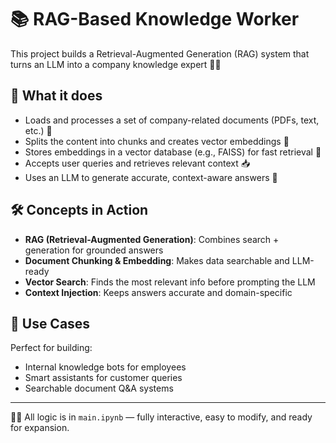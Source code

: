 # 📚 RAG-Based Knowledge Worker

This project builds a Retrieval-Augmented Generation (RAG) system that turns an LLM into a company knowledge expert 🧠💼

## 🧠 What it does

- Loads and processes a set of company-related documents (PDFs, text, etc.) 📄  
- Splits the content into chunks and creates vector embeddings 📐  
- Stores embeddings in a vector database (e.g., FAISS) for fast retrieval 🚀  
- Accepts user queries and retrieves relevant context 📥  
- Uses an LLM to generate accurate, context-aware answers 💬  

## 🛠️ Concepts in Action

- **RAG (Retrieval-Augmented Generation)**: Combines search + generation for grounded answers  
- **Document Chunking & Embedding**: Makes data searchable and LLM-ready  
- **Vector Search**: Finds the most relevant info before prompting the LLM  
- **Context Injection**: Keeps answers accurate and domain-specific  

## 📌 Use Cases

Perfect for building:
- Internal knowledge bots for employees  
- Smart assistants for customer queries  
- Searchable document Q&A systems  

---

🧑‍💻 All logic is in `main.ipynb` — fully interactive, easy to modify, and ready for expansion.
